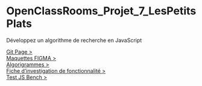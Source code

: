 # OpenClassRooms_Projet_7_LesPetitsPlats
Développez un algorithme de recherche en JavaScript

<a href="https://thebigjouls.github.io/OpenClassRooms_Projet_7_LesPetitsPlats/">Git Page ></a></br>
<a href="https://bit.ly/3JyvbPO" target="_BLANK">Maquettes FIGMA ></a></br>
<a href="https://app.diagrams.net/#HTheBigJouls%2FOpenClassRooms_Projet_7_LesPetitsPlats%2Fmain%2FLes%20Petits%20Plats.drawio">Algorigrammes ></a></br>
<a href="https://season-macadamia-0be.notion.site/Projet-7-Les-Petits-Plats-73acc142a491410c99b85e62f343931c">Fiche d’investigation de fonctionnalité ></a></br>
<a href="https://jsben.ch/VMiEh">Test JS Bench ></a>
